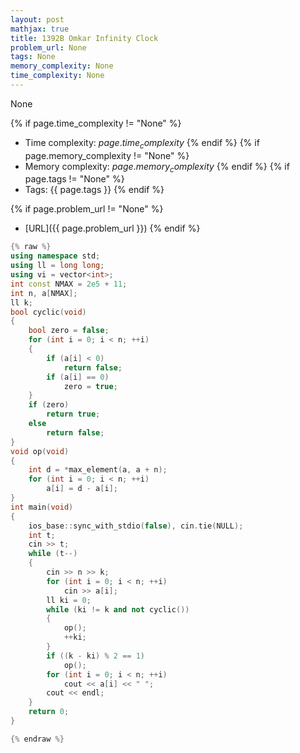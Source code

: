 ```yaml
---
layout: post
mathjax: true
title: 1392B Omkar Infinity Clock
problem_url: None
tags: None
memory_complexity: None
time_complexity: None
---
```


None


{% if page.time_complexity != "None" %}
- Time complexity: ${{ page.time_complexity }}$
{% endif %}
{% if page.memory_complexity != "None" %}
- Memory complexity: ${{ page.memory_complexity }}$
{% endif %}
{% if page.tags != "None" %}
- Tags: {{ page.tags }}
{% endif %}

{% if page.problem_url != "None" %}
- [URL]({{ page.problem_url }})
{% endif %}

```cpp
{% raw %}
using namespace std;
using ll = long long;
using vi = vector<int>;
int const NMAX = 2e5 + 11;
int n, a[NMAX];
ll k;
bool cyclic(void)
{
    bool zero = false;
    for (int i = 0; i < n; ++i)
    {
        if (a[i] < 0)
            return false;
        if (a[i] == 0)
            zero = true;
    }
    if (zero)
        return true;
    else
        return false;
}
void op(void)
{
    int d = *max_element(a, a + n);
    for (int i = 0; i < n; ++i)
        a[i] = d - a[i];
}
int main(void)
{
    ios_base::sync_with_stdio(false), cin.tie(NULL);
    int t;
    cin >> t;
    while (t--)
    {
        cin >> n >> k;
        for (int i = 0; i < n; ++i)
            cin >> a[i];
        ll ki = 0;
        while (ki != k and not cyclic())
        {
            op();
            ++ki;
        }
        if ((k - ki) % 2 == 1)
            op();
        for (int i = 0; i < n; ++i)
            cout << a[i] << " ";
        cout << endl;
    }
    return 0;
}

{% endraw %}
```